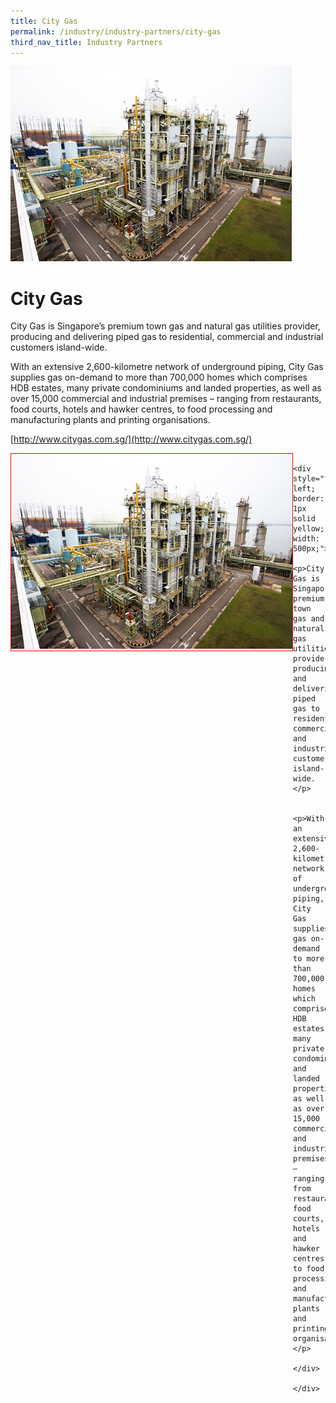 ```yaml
---
title: City Gas
permalink: /industry/industry-partners/city-gas
third_nav_title: Industry Partners
---
```


<img src="/images/city_gas_large.jpg" alt="City Gas" style="width: 450px; height: 312px;" />

# City Gas

City Gas is Singapore’s premium town gas and natural gas utilities provider, producing and delivering piped gas to residential, commercial and industrial customers island-wide.

With an extensive 2,600-kilometre network of underground piping, City Gas supplies gas on-demand to more than 700,000 homes which comprises HDB estates, many private condominiums and landed properties, as well as over 15,000 commercial and industrial premises – ranging from restaurants, food courts, hotels and hawker centres, to food processing and manufacturing plants and printing organisations.

[http://www.citygas.com.sg/](http://www.citygas.com.sg/) 

<div>
            <div style="float: left; border: 1px solid red;">
                <img src="images/city_gas_large.jpg" alt="City Gas" style="width: 450px; height: 312px;" />
            </div>

            <div style="float: left; border: 1px solid yellow; width: 500px;">
                <p>City Gas is Singapore’s premium town gas and natural gas utilities provider, producing and delivering piped gas to residential, commercial and industrial customers island-wide.</p>

                <p>With an extensive 2,600-kilometre network of underground piping, City Gas supplies gas on-demand to more than 700,000 homes which comprises HDB estates, many private condominiums and landed properties, as well as over 15,000 commercial and industrial premises – ranging from restaurants, food courts, hotels and hawker centres, to food processing and manufacturing plants and printing organisations.</p>
            </div>
        </div>
